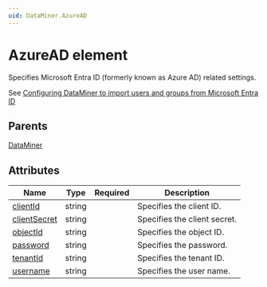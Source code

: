 ```yaml
---
uid: DataMiner.AzureAD
---
```


# AzureAD element

Specifies Microsoft Entra ID (formerly known as Azure AD) related settings.

See [Configuring DataMiner to import users and groups from Microsoft Entra ID](xref:SAML_using_Entra_ID#configuring-dataminer-to-import-users-and-groups-from-microsoft-entra-id)

## Parents

[DataMiner](xref:DataMiner)

## Attributes

| Name | Type | Required | Description |
| --- | --- | --- | --- |
| [clientId](xref:DataMiner.AzureAD-clientId) | string |  | Specifies the client ID. |
| [clientSecret](xref:DataMiner.AzureAD-clientSecret) | string |  | Specifies the client secret. |
| [objectId](xref:DataMiner.AzureAD-objectId) | string |  | Specifies the object ID. |
| [password](xref:DataMiner.AzureAD-password) | string |  | Specifies the password. |
| [tenantId](xref:DataMiner.AzureAD-tenantId) | string |  | Specifies the tenant ID. |
| [username](xref:DataMiner.AzureAD-username) | string |  | Specifies the user name. |
